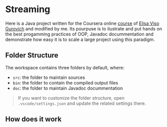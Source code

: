 # Streaming

Here is a Java project written for the Coursera online [course](https://mx.coursera.org/learn/introduccion-java) of [Elisa Viso Gurovich](https://www.coursera.org/instructor/elisa-viso) and modified by me. Its pourpuse is to ilustrate and put hands on the best progamming practices of OOP, Javadoc docummentation and demonstrate how easy it is to scale a large project using this paradigm.  

## Folder Structure

The workspace contains three folders by default, where:

- `src`: the folder to maintain sources
- `bin`: the folder to contain the compiled output files 
- `doc`: the folder to maintain Javadoc docummentation

> If you want to customize the folder structure, open `.vscode/settings.json` and update the related settings there.

## How does it work


